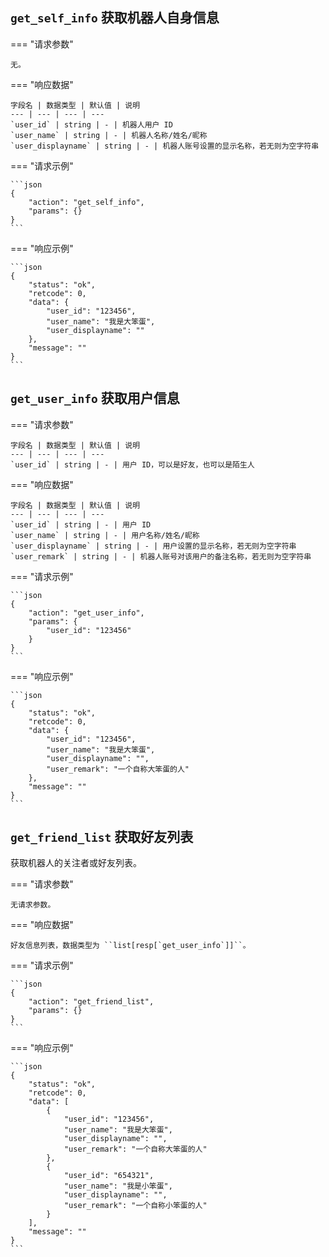 ## `get_self_info` 获取机器人自身信息

=== "请求参数"

    无。

=== "响应数据"

    字段名 | 数据类型 | 默认值 | 说明
    --- | --- | --- | ---
    `user_id` | string | - | 机器人用户 ID
    `user_name` | string | - | 机器人名称/姓名/昵称
    `user_displayname` | string | - | 机器人账号设置的显示名称，若无则为空字符串

=== "请求示例"

    ```json
    {
        "action": "get_self_info",
        "params": {}
    }
    ```

=== "响应示例"

    ```json
    {
        "status": "ok",
        "retcode": 0,
        "data": {
            "user_id": "123456",
            "user_name": "我是大笨蛋",
            "user_displayname": ""
        },
        "message": ""
    }
    ```

## `get_user_info` 获取用户信息

=== "请求参数"

    字段名 | 数据类型 | 默认值 | 说明
    --- | --- | --- | ---
    `user_id` | string | - | 用户 ID，可以是好友，也可以是陌生人

=== "响应数据"

    字段名 | 数据类型 | 默认值 | 说明
    --- | --- | --- | ---
    `user_id` | string | - | 用户 ID
    `user_name` | string | - | 用户名称/姓名/昵称
    `user_displayname` | string | - | 用户设置的显示名称，若无则为空字符串
    `user_remark` | string | - | 机器人账号对该用户的备注名称，若无则为空字符串

=== "请求示例"

    ```json
    {
        "action": "get_user_info",
        "params": {
            "user_id": "123456"
        }
    }
    ```

=== "响应示例"

    ```json
    {
        "status": "ok",
        "retcode": 0,
        "data": {
            "user_id": "123456",
            "user_name": "我是大笨蛋",
            "user_displayname": "",
            "user_remark": "一个自称大笨蛋的人"
        },
        "message": ""
    }
    ```

## `get_friend_list` 获取好友列表

获取机器人的关注者或好友列表。

=== "请求参数"

    无请求参数。

=== "响应数据"

    好友信息列表，数据类型为 ``list[resp[`get_user_info`]]``。

=== "请求示例"

    ```json
    {
        "action": "get_friend_list",
        "params": {}
    }
    ```

=== "响应示例"

    ```json
    {
        "status": "ok",
        "retcode": 0,
        "data": [
            {
                "user_id": "123456",
                "user_name": "我是大笨蛋",
                "user_displayname": "",
                "user_remark": "一个自称大笨蛋的人"
            },
            {
                "user_id": "654321",
                "user_name": "我是小笨蛋",
                "user_displayname": "",
                "user_remark": "一个自称小笨蛋的人"
            }
        ],
        "message": ""
    }
    ```
